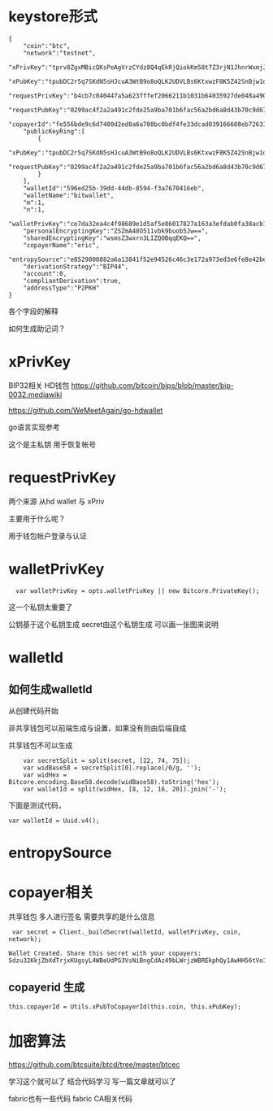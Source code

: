 
# keystore形式 

```
{
    "coin":"btc",
    "network":"testnet",
    "xPrivKey":"tprv8ZgxMBicQKsPeAgVrzCYdz8Q4qEkRjQiokKm58t7Z3rjN1JhnrWxmjJBL7zwykS3pGdP1Tk3Yyb3FvmjVRpnbP8ypn6wwxxke5vFJed1C2f",
    "xPubKey":"tpubDC2r5q7SKdN5sHJcuA3WtB9o8oQLK2UDVLBs6KtxwzF8K5Z42SnBjw1dCv97DwiGTJDDrgD8eZ3vhtMLJXxhzpHZHtP4DDA3Hsy4cQ6TGYR",
    "requestPrivKey":"b4cb7c040447a5a623fffef2066211b1031b64035927de048a49010c2af196db",
    "requestPubKey":"0299ac4f2a2a491c2fde25a9ba701b6fac56a2bd6a8d43b70c9d676d63554c4ca2",
    "copayerId":"fe556bde9c6d7480d2ed0a6a708bc0bdf4fe33dcad039166608eb726315bc059",
    "publicKeyRing":[
        {
            "xPubKey":"tpubDC2r5q7SKdN5sHJcuA3WtB9o8oQLK2UDVLBs6KtxwzF8K5Z42SnBjw1dCv97DwiGTJDDrgD8eZ3vhtMLJXxhzpHZHtP4DDA3Hsy4cQ6TGYR",
            "requestPubKey":"0299ac4f2a2a491c2fde25a9ba701b6fac56a2bd6a8d43b70c9d676d63554c4ca2"
        }
    ],
    "walletId":"596ed25b-39dd-44db-8594-f3a7670416eb",
    "walletName":"bitwallet",
    "m":1,
    "n":1,
    "walletPrivKey":"ce7da32ea4c4f98689e1d5af5e86017827a163a3efdab0fa38acb14d93d2199c",
    "personalEncryptingKey":"ZSZmA48O511vbk9buob5Jw==",
    "sharedEncryptingKey":"wsmsZ3wxrn3LIZQOBqqEKQ==",
    "copayerName":"eric",
    "entropySource":"e8529000882a6a13841f52e94526c46c3e172a973ed3e6fe8e42be0aad1ebf4e",
    "derivationStrategy":"BIP44",
    "account":0,
    "compliantDerivation":true,
    "addressType":"P2PKH"
}
```

各个字段的解释 

如何生成助记词？

# xPrivKey 

BIP32相关 HD钱包
https://github.com/bitcoin/bips/blob/master/bip-0032.mediawiki


https://github.com/WeMeetAgain/go-hdwallet 

go语言实现参考 

这个是主私钥  用于恢复帐号  


# requestPrivKey 

两个来源 从hd wallet 与 xPriv 

主要用于什么呢？

用于钱包帐户登录与认证  

# walletPrivKey 


```
  var walletPrivKey = opts.walletPrivKey || new Bitcore.PrivateKey();
```
这一个私钥太重要了 

公钥基于这个私钥生成 
secret由这个私钥生成 
可以画一张图来说明



# walletId 

## 如何生成walletId 

从创建代码开始

非共享钱包可以前端生成与设置，如果没有则由后端自成 

共享钱包不可以生成 

```
    var secretSplit = split(secret, [22, 74, 75]);
    var widBase58 = secretSplit[0].replace(/0/g, '');
    var widHex = Bitcore.encoding.Base58.decode(widBase58).toString('hex');
    var walletId = split(widHex, [8, 12, 16, 20]).join('-');
```

下面是测试代码，
```
var walletId = Uuid.v4();
```

# entropySource 


# copayer相关 


共享钱包 
多人进行签名 
需要共享的是什么信息 

```
 var secret = Client._buildSecret(walletId, walletPrivKey, coin, network);
```


```
Wallet Created. Share this secret with your copayers: Sdzu32KkjZbXdTrjxKUgsyL4WBeUdPG3VsNiBngCdAz49bLWrjzWBREkphQy1AwHH56tVo17HfTbtc
```


## copayerid 生成 

```
this.copayerId = Utils.xPubToCopayerId(this.coin, this.xPubKey);

```






# 加密算法 

https://github.com/btcsuite/btcd/tree/master/btcec 

学习这个就可以了 
结合代码学习 
写一篇文章就可以了

fabric也有一些代码 
fabric CA相关代码 
